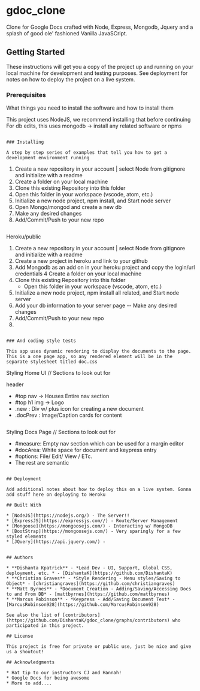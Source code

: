 # gdoc_clone
Clone for Google Docs crafted with Node, Express, Mongodb, Jquery and a splash of good ole' fashioned Vanilla JavaSCript.


## Getting Started

These instructions will get you a copy of the project up and running on your local machine for development and testing purposes. See deployment for notes on how to deploy the project on a live system.

### Prerequisites

What things you need to install the software and how to install them

This project uses NodeJS, we recommend installing that before continuing
For db edits, this uses mongodb -> install any related software or npms
```

### Installing

A step by step series of examples that tell you how to get a development environment running

```
1. Create a new repository in your account | select Node from gitignore and initialize with a readme
2. Create a folder on your local machine
3. Clone this existing Repository into this folder
4. Open this folder in your workspace (vscode, atom, etc.)
5. Initialize a new  node project, npm install, and Start node server
6. Open Mongo/mongod and create a new db
7. Make any desired changes
8. Add/Commit/Push to your new repo

```

```
Heroku/public
1. Create a new repository in your account | select Node from gitignore and initialize with a readme
2. Create a new project in heroku and link to your github
3. Add Mongodb as an add on in your heroku project and copy the login/url credentials
4  Create a folder on your local machine
5. Clone this existing Repository into this folder
   - Open this folder in your workspace (vscode, atom, etc.)
5. Initialize a new  node project, npm install all related, and Start node server
6. Add your db information to your server page -- Make any desired changes
7. Add/Commit/Push to your new repo
8. 

```

### And coding style tests

This app uses dynamic rendering to display the documents to the page. This is a one page app, so any rendered element will be in the separate stylesheet titled doc.css

```
Styling Home UI // Sections to look out for

header 
- #top nav -> Houses Entire nav section
- #top h1 img -> Logo
- .new : Div w/ plus icon for creating a new document
- .docPrev : Image/Caption cards for content

```

```
Styling Docs Page // Sections to look out for
- #measure: Empty nav section which can be used for a margin editor
- #docArea: White space for document and keypress entry
- #options: File/ Edit/ View / ETc.
- The rest are semantic
```

## Deployment

Add additional notes about how to deploy this on a live system. Gonna add stuff here on deploying to Heroku

## Built With

* [NodeJS](https://nodejs.org/) - The Server!!
* [ExpressJS](https://expressjs.com//) - Route/Server Management
* [Mongoose](https://mongoosejs.com/) - Interacting w/ MongoDB
* [BootStrap](https://mongoosejs.com/) - Very sparingly for a few styled elements
* [JQuery](https://api.jquery.com/) - 


## Authors

* **Dishanta Kpatrick** - *Lead Dev - UI, Support, Global CSS, deployment, etc. * - [DishantaK](https://github.com/DishantaK)
* **Christian Graves** - *Style Rendering - Menu styles/Saving to Object* - [christiangraves](https://github.com/christiangraves)
* **Matt Byrnes** - *Document Creation - Adding/Saving/Accessing Docs to and From DB* - [mattbyrnes](https://github.com/mattbyrnes)
* **Marcus Robinson** - *Keypress - Add/Saving Document Text* - [MarcusRobinson928](https://github.com/MarcusRobinson928)

See also the list of [contributors](https://github.com/DishantaK/gdoc_clone/graphs/contributors) who participated in this project.

## License

This project is free for private or public use, just be nice and give us a shoutout!

## Acknowledgments

* Hat tip to our instructors CJ and Hannah!
* Google Docs for being awesome
* More to add....
